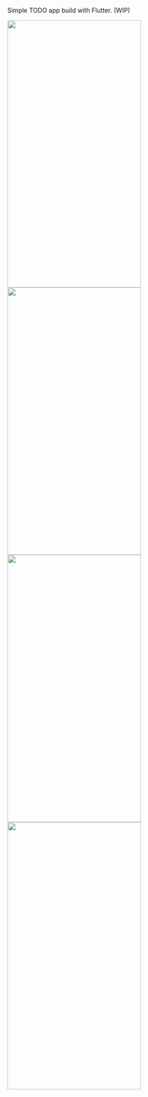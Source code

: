 
Simple TODO app build with Flutter. (WIP)


<img src="https://github.com/natanportilho/task-manager/blob/master/source/check_todos.gif" width="300" height="600" /> <img src="https://github.com/natanportilho/task-manager/blob/master/source/color_themes.gif" width="300" height="600" /> <img src="https://github.com/natanportilho/task-manager/blob/master/source/create_category.gif" width="300" height="600" /> <img src="https://github.com/natanportilho/task-manager/blob/master/source/create_todo.gif" width="300" height="600" />
